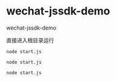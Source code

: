 # wechat-jssdk-demo
wechat-jssdk-demo

直接进入根目录运行

    node start.js
    
    node start.js
    
    node start.js
